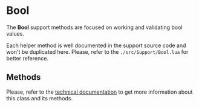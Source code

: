 # Bool

The **Bool** support methods are focused on working and validating bool 
values.

Each helper method is well documented in the support source code and won't
be duplicated here. Please, refer to the `./src/Support/Bool.lua` for better
reference.

## Methods

Please, refer to the [technical documentation](pathname:///lua-docs/classes/Support.Bool.html)
to get more information about this class and its methods.
